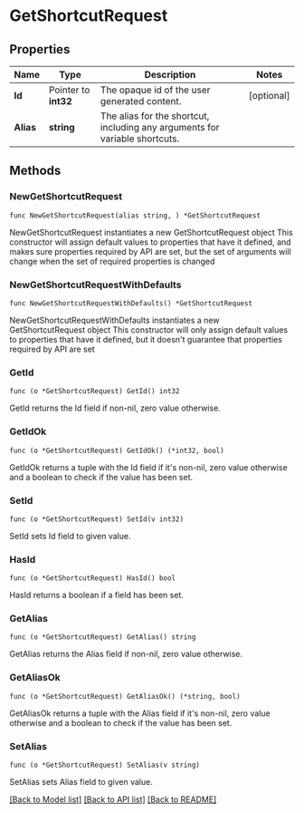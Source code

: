 # GetShortcutRequest

## Properties

Name | Type | Description | Notes
------------ | ------------- | ------------- | -------------
**Id** | Pointer to **int32** | The opaque id of the user generated content. | [optional] 
**Alias** | **string** | The alias for the shortcut, including any arguments for variable shortcuts. | 

## Methods

### NewGetShortcutRequest

`func NewGetShortcutRequest(alias string, ) *GetShortcutRequest`

NewGetShortcutRequest instantiates a new GetShortcutRequest object
This constructor will assign default values to properties that have it defined,
and makes sure properties required by API are set, but the set of arguments
will change when the set of required properties is changed

### NewGetShortcutRequestWithDefaults

`func NewGetShortcutRequestWithDefaults() *GetShortcutRequest`

NewGetShortcutRequestWithDefaults instantiates a new GetShortcutRequest object
This constructor will only assign default values to properties that have it defined,
but it doesn't guarantee that properties required by API are set

### GetId

`func (o *GetShortcutRequest) GetId() int32`

GetId returns the Id field if non-nil, zero value otherwise.

### GetIdOk

`func (o *GetShortcutRequest) GetIdOk() (*int32, bool)`

GetIdOk returns a tuple with the Id field if it's non-nil, zero value otherwise
and a boolean to check if the value has been set.

### SetId

`func (o *GetShortcutRequest) SetId(v int32)`

SetId sets Id field to given value.

### HasId

`func (o *GetShortcutRequest) HasId() bool`

HasId returns a boolean if a field has been set.

### GetAlias

`func (o *GetShortcutRequest) GetAlias() string`

GetAlias returns the Alias field if non-nil, zero value otherwise.

### GetAliasOk

`func (o *GetShortcutRequest) GetAliasOk() (*string, bool)`

GetAliasOk returns a tuple with the Alias field if it's non-nil, zero value otherwise
and a boolean to check if the value has been set.

### SetAlias

`func (o *GetShortcutRequest) SetAlias(v string)`

SetAlias sets Alias field to given value.



[[Back to Model list]](../README.md#documentation-for-models) [[Back to API list]](../README.md#documentation-for-api-endpoints) [[Back to README]](../README.md)


